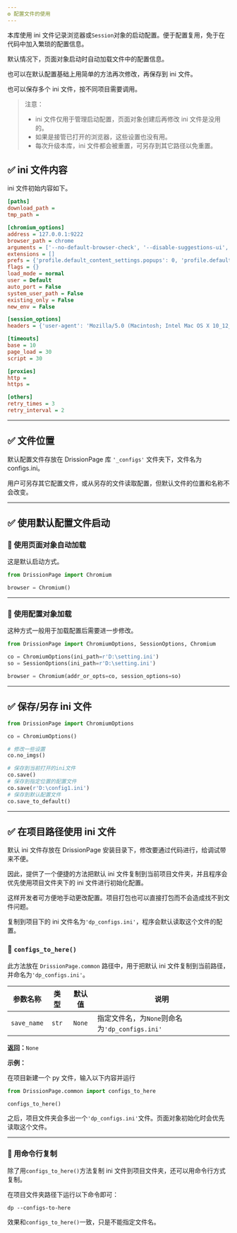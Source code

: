 ```yaml
---
⚙️ 配置文件的使用
---
```


本库使用 ini 文件记录浏览器或`Session`对象的启动配置。便于配置复用，免于在代码中加入繁琐的配置信息。

默认情况下，页面对象启动时自动加载文件中的配置信息。

也可以在默认配置基础上用简单的方法再次修改，再保存到 ini 文件。

也可以保存多个 ini 文件，按不同项目需要调用。

> 注意：
>
> - ini 文件仅用于管理启动配置，页面对象创建后再修改 ini 文件是没用的。
> - 如果是接管已打开的浏览器，这些设置也没有用。
> - 每次升级本库，ini 文件都会被重置，可另存到其它路径以免重置。

## ✅️️ ini 文件内容

ini 文件初始内容如下。

```ini
[paths]
download_path = 
tmp_path = 

[chromium_options]
address = 127.0.0.1:9222
browser_path = chrome
arguments = ['--no-default-browser-check', '--disable-suggestions-ui', '--no-first-run', '--disable-infobars', '--disable-popup-blocking', '--hide-crash-restore-bubble', '--disable-features=PrivacySandboxSettings4']
extensions = []
prefs = {'profile.default_content_settings.popups': 0, 'profile.default_content_setting_values': {'notifications': 2}}
flags = {}
load_mode = normal
user = Default
auto_port = False
system_user_path = False
existing_only = False
new_env = False

[session_options]
headers = {'user-agent': 'Mozilla/5.0 (Macintosh; Intel Mac OS X 10_12_6) AppleWebKit/603.3.8 (KHTML, like Gecko) Version/10.1.2 Safari/603.3.8', 'accept': 'text/html,application/xhtml+xml,application/xml;q=0.9,*/*;q=0.8', 'connection': 'keep-alive', 'accept-charset': 'GB2312,utf-8;q=0.7,*;q=0.7'}

[timeouts]
base = 10
page_load = 30
script = 30

[proxies]
http =
https = 

[others]
retry_times = 3
retry_interval = 2
```

---

## ✅️️ 文件位置

默认配置文件存放在 DrissionPage 库 `'_configs'` 文件夹下，文件名为 configs.ini。

用户可另存其它配置文件，或从另存的文件读取配置，但默认文件的位置和名称不会改变。

---

## ✅️️ 使用默认配置文件启动

### 📌 使用页面对象自动加载

这是默认启动方式。

```python
from DrissionPage import Chromium

browser = Chromium()
```

---

### 📌 使用配置对象加载

这种方式一般用于加载配置后需要进一步修改。

```python
from DrissionPage import ChromiumOptions, SessionOptions, Chromium

co = ChromiumOptions(ini_path=r'D:\setting.ini')
so = SessionOptions(ini_path=r'D:\setting.ini')

browser = Chromium(addr_or_opts=co, session_options=so)
```

---

## ✅️️ 保存/另存 ini 文件

```python
from DrissionPage import ChromiumOptions

co = ChromiumOptions()

# 修改一些设置
co.no_imgs()

# 保存到当前打开的ini文件
co.save()
# 保存到指定位置的配置文件
co.save(r'D:\config1.ini')
# 保存到默认配置文件
co.save_to_default()
```

----

## ✅️️ 在项目路径使用 ini 文件

默认 ini 文件存放在 DrissionPage 安装目录下，修改要通过代码进行，给调试带来不便。

因此，提供了一个便捷的方法把默认 ini 文件复制到当前项目文件夹，并且程序会优先使用项目文件夹下的 ini 文件进行初始化配置。

这样开发者可方便地手动更改配置。项目打包也可以直接打包而不会造成找不到文件问题。

复制到项目下的 ini 文件名为`'dp_configs.ini'`，程序会默认读取这个文件的配置。

### 📌 `configs_to_here()`

此方法放在 `DrissionPage.common` 路径中，用于把默认 ini 文件复制到当前路径，并命名为`'dp_configs.ini'`。

|  参数名称   | 类型  | 默认值 | 说明                                           |
| :---------: | :---: | :----: | ---------------------------------------------- |
| `save_name` | `str` | `None` | 指定文件名，为`None`则命名为`'dp_configs.ini'` |

**返回：**`None`

**示例：**

在项目新建一个 py 文件，输入以下内容并运行

```python
from DrissionPage.common import configs_to_here

configs_to_here()
```

之后，项目文件夹会多出一个`'dp_configs.ini'`文件。页面对象初始化时会优先读取这个文件。

----

### 📌 用命令行复制

除了用`configs_to_here()`方法复制 ini 文件到项目文件夹，还可以用命令行方式复制。

在项目文件夹路径下运行以下命令即可：

```shell
dp --configs-to-here
```

效果和`configs_to_here()`一致，只是不能指定文件名。

